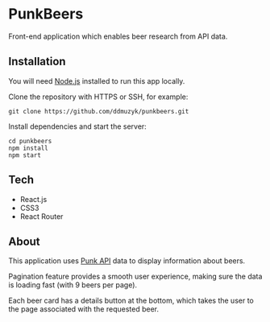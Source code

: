 # PunkBeers

Front-end application which enables beer research from API data.


## Installation
You will need [Node.js](https://nodejs.org/en) installed to run this app locally.

Clone the repository with HTTPS or SSH, for example:
```
git clone https://github.com/ddmuzyk/punkbeers.git
```

Install dependencies and start the server:

```
cd punkbeers
npm install
npm start
```

## Tech

* React.js
* CSS3
* React Router

## About

This application uses [Punk API](https://punkapi.com/documentation/v2) data to display information about beers.

Pagination feature provides a smooth user experience, making sure the data is loading fast (with 9 beers per page).

Each beer card has a details button at the bottom, which takes the user to the page associated with the requested beer. 